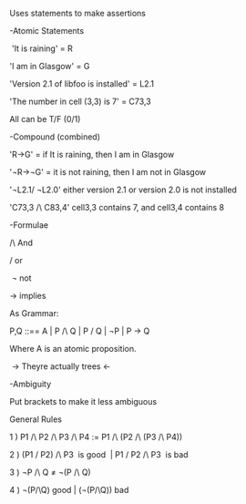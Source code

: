 Uses statements to make assertions

-Atomic Statements

 'It is raining' = R

'I am in Glasgow' = G

'Version 2.1 of libfoo is installed' = L2.1

'The number in cell (3,3) is 7' = C73,3

All can be T/F (0/1)

-Compound (combined)

'R->G' = if It is raining, then I am in Glasgow

'¬R->¬G' = it is not raining, then I am not in Glasgow

'¬L2.1\/ ¬L2.0' either version 2.1 or version 2.0 is not installed

'C73,3 /\ C83,4' cell3,3 contains 7, and cell3,4 contains 8

-Formulae

/\ And

\/ or

 ¬ not

-> implies

As Grammar:

P,Q ::== A | P /\ Q | P \/ Q | ¬P | P -> Q

Where A is an atomic proposition.

 -> Theyre actually trees <-

-Ambiguity

Put brackets to make it less ambiguous

General Rules

1 ) P1 /\ P2 /\ P3 /\ P4 := P1 /\ (P2 /\ (P3 /\ P4))

2 ) (P1 \/ P2) /\ P3  is good  | P1 \/ P2 /\ P3  is bad

3 ) ¬P /\ Q ≠ ¬(P /\ Q)

4 ) ¬(P/\Q) good | (¬(P/\Q)) bad